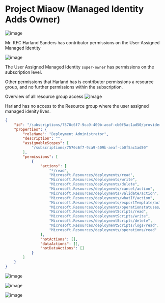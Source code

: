 # Project Miaow (Managed Identity Adds Owner)

![image](https://github.com/SecureHats/azure-misfit/assets/40334679/20947a9e-ec9a-4a3f-951e-0759eb043789)  

Mr. KFC Harland Sanders has contributor permissions on the User-Assigned Managed Identity

![image](https://github.com/SecureHats/azure-misfit/assets/40334679/8f7caaab-0a12-453c-af54-f7b7c28100f9)  

The User Assigned Managed Identity `super-owner` has permissions on the subscription level.

Other permissions that Harland has is contributor permissions a resource group, and no further permissions within the subscription.

Overview of all resource group access
![image](https://github.com/SecureHats/azure-misfit/assets/40334679/ae7e5a90-0627-4084-81e0-7045a87ac0cd)

Harland has no access to the Resource group where the user assigned managed idenity lives.

```json
{
    "id": "/subscriptions/7570c6f7-9ca9-409b-aeaf-cb0f5ac1ad50/providers/Microsoft.Authorization/roleDefinitions/ea1106ce-d1c4-4be0-88a6-6ee6e256da37",
    "properties": {
        "roleName": "Deployment Administrator",
        "description": "",
        "assignableScopes": [
            "/subscriptions/7570c6f7-9ca9-409b-aeaf-cb0f5ac1ad50"
        ],
        "permissions": [
            {
                "actions": [
                    "*/read",
                    "Microsoft.Resources/deployments/read",
                    "Microsoft.Resources/deployments/write",
                    "Microsoft.Resources/deployments/delete",
                    "Microsoft.Resources/deployments/cancel/action",
                    "Microsoft.Resources/deployments/validate/action",
                    "Microsoft.Resources/deployments/whatIf/action",
                    "Microsoft.Resources/deployments/exportTemplate/action",
                    "Microsoft.Resources/deployments/operationstatuses/read",
                    "Microsoft.Resources/deploymentScripts/read",
                    "Microsoft.Resources/deploymentScripts/write",
                    "Microsoft.Resources/deploymentScripts/delete",
                    "Microsoft.Resources/deploymentScripts/logs/read",
                    "Microsoft.Resources/deployments/operations/read"
                ],
                "notActions": [],
                "dataActions": [],
                "notDataActions": []
            }
        ]
    }
}
```

![image](https://github.com/SecureHats/azure-misfit/assets/40334679/cc4a43b2-6ba9-417b-9fc6-0eaa977157a4)

![image](https://github.com/SecureHats/azure-misfit/assets/40334679/cd905f95-c029-482d-a785-3737a41349ee)

![image](https://github.com/SecureHats/azure-misfit/assets/40334679/c977cd5b-e21a-4e43-9d82-40b14a385fce)


